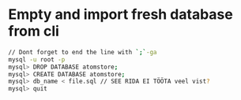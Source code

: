 # Empty and import fresh database from cli

```bash
// Dont forget to end the line with `;`-ga
mysql -u root -p
mysql> DROP DATABASE atomstore;
mysql> CREATE DATABASE atomstore;
mysql> db_name < file.sql // SEE RIDA EI TÖÖTA veel vist?
mysql> quit
```
